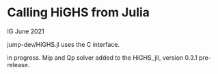 # Calling HiGHS from Julia
IG June 2021

jump-dev/HiGHS.jl
  uses the C interface.

in progress. Mip and Qp solver added to the HiGHS_jll, version 0.3.1 pre-release.
